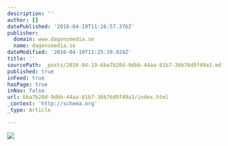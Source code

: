 ```yaml
---
description: ''
author: []
datePublished: '2016-04-19T11:26:57.376Z'
publisher:
  domain: www.dagensmedia.se
  name: dagensmedia.se
dateModified: '2016-04-19T11:25:39.924Z'
title: ''
sourcePath: _posts/2016-04-19-6ba7b28d-9dbb-44aa-81b7-36b76d9f49a3.md
published: true
inFeed: true
hasPage: true
inNav: false
url: 6ba7b28d-9dbb-44aa-81b7-36b76d9f49a3/index.html
_context: 'http://schema.org'
_type: Article

---
```

![](http://medier.talentum.com/ponIltIpIv-1447704361/media/wqdxbc-mtg-huset-jn.png/alternates/SIXTEENNINE_320/mtg-huset-jn.png)